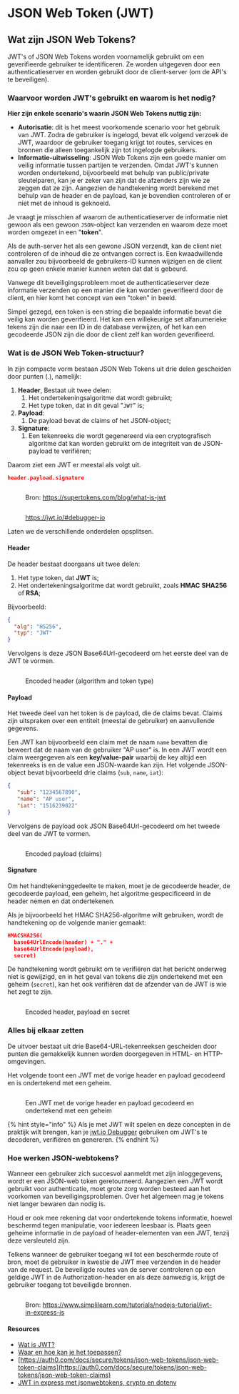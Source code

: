 # JSON Web Token (JWT)

## Wat zijn JSON Web Tokens?

JWT's of JSON Web Tokens worden voornamelijk gebruikt om een geverifieerde gebruiker te identificeren. Ze worden uitgegeven door een authenticatieserver en worden gebruikt door de client-server (om de API's te beveiligen).

### Waarvoor worden JWT's gebruikt en waarom is het nodig?&#x20;

**Hier zijn enkele scenario's waarin JSON Web Tokens nuttig zijn:**

* **Autorisatie**: dit is het meest voorkomende scenario voor het gebruik van JWT. Zodra de gebruiker is ingelogd, bevat elk volgend verzoek de JWT, waardoor de gebruiker toegang krijgt tot routes, services en bronnen die alleen toegankelijk zijn tot ingelogde gebruikers.&#x20;
* **Informatie-uitwisseling**: JSON Web Tokens zijn een goede manier om veilig informatie tussen partijen te verzenden. Omdat JWT's kunnen worden ondertekend, bijvoorbeeld met behulp van public/private sleutelparen, kan je er zeker van zijn dat de afzenders zijn wie ze zeggen dat ze zijn. Aangezien de handtekening wordt berekend met behulp van de header en de payload, kan je bovendien controleren of er niet met de inhoud is geknoeid.

Je vraagt je misschien af waarom de authenticatieserver de informatie niet gewoon als een gewoon `JSON`-object kan verzenden en waarom deze moet worden omgezet in een "**token**".

Als de auth-server het als een gewone JSON verzendt, kan de client niet controleren of de inhoud die ze ontvangen correct is. Een kwaadwillende aanvaller zou bijvoorbeeld de gebruikers-ID kunnen wijzigen en de client zou op geen enkele manier kunnen weten dat dat is gebeurd.

Vanwege dit beveiligingsprobleem moet de authenticatieserver deze informatie verzenden op een manier die kan worden geverifieerd door de client, en hier komt het concept van een "token" in beeld.

Simpel gezegd, een token is een string die bepaalde informatie bevat die veilig kan worden geverifieerd. Het kan een willekeurige set alfanumerieke tekens zijn die naar een ID in de database verwijzen, of het kan een gecodeerde JSON zijn die door de client zelf kan worden geverifieerd.

### Wat is de JSON Web Token-structuur?&#x20;

In zijn compacte vorm bestaan JSON Web Tokens uit drie delen gescheiden door punten (.), namelijk:

1. **Header**, Bestaat uit twee delen:
   1. Het ondertekeningsalgoritme dat wordt gebruikt;
   2. Het type token, dat in dit geval "`JWT`" is;
2. **Payload**:
   1. De payload bevat de claims of het JSON-object;
3. **Signature**:
   1. Een tekenreeks die wordt gegenereerd via een cryptografisch algoritme dat kan worden gebruikt om de integriteit van de JSON-payload te verifiëren;

Daarom ziet een JWT er meestal als volgt uit.

```json
header.payload.signature
```

<figure><img src="../../.gitbook/assets/image (4).png" alt=""><figcaption><p>Bron: <a href="https://supertokens.com/blog/what-is-jwt">https://supertokens.com/blog/what-is-jwt</a></p></figcaption></figure>

<figure><img src="../../.gitbook/assets/image (18).png" alt=""><figcaption><p><a href="https://jwt.io/#debugger-io">https://jwt.io/#debugger-io</a></p></figcaption></figure>

Laten we de verschillende onderdelen opsplitsen.

#### Header&#x20;

De header bestaat doorgaans uit twee delen:&#x20;

1. Het type token, dat **JWT** is;
2. Het ondertekeningsalgoritme dat wordt gebruikt, zoals **HMAC** **SHA256** of **RSA**;

Bijvoorbeeld:

```json
{
  "alg": "HS256",
  "typ": "JWT"
}
```

Vervolgens is deze JSON Base64Url-gecodeerd om het eerste deel van de JWT te vormen.

<figure><img src="../../.gitbook/assets/image (10).png" alt=""><figcaption><p>Encoded header (algorithm and token type)</p></figcaption></figure>

#### Payload&#x20;

Het tweede deel van het token is de payload, die de claims bevat. Claims zijn uitspraken over een entiteit (meestal de gebruiker) en aanvullende gegevens.&#x20;

Een JWT kan bijvoorbeeld een claim met de naam `name` bevatten die beweert dat de naam van de gebruiker "AP user" is. In een JWT wordt een claim weergegeven als een **key/value-pair** waarbij de key altijd een tekenreeks is en de value een JSON-waarde kan zijn. Het volgende JSON-object bevat bijvoorbeeld drie claims (`sub`, `name`, `iat`):

```json
{
   "sub": "1234567890",
   "name": "AP user",
   "iat": "1516239022"
}
```

Vervolgens de payload ook JSON Base64Url-gecodeerd om het tweede deel van de JWT te vormen.

<figure><img src="../../.gitbook/assets/image (3).png" alt=""><figcaption><p>Encoded payload (claims)</p></figcaption></figure>

#### Signature

Om het handtekeninggedeelte te maken, moet je de gecodeerde header, de gecodeerde payload, een geheim, het algoritme gespecificeerd in de header nemen en dat ondertekenen.

Als je bijvoorbeeld het HMAC SHA256-algoritme wilt gebruiken, wordt de handtekening op de volgende manier gemaakt:

```json
HMACSHA256(
  base64UrlEncode(header) + "." +
  base64UrlEncode(payload),
  secret)
```

De handtekening wordt gebruikt om te verifiëren dat het bericht onderweg niet is gewijzigd, en in het geval van tokens die zijn ondertekend met een geheim (`secret`), kan het ook verifiëren dat de afzender van de JWT is wie het zegt te zijn.

<figure><img src="../../.gitbook/assets/image.png" alt=""><figcaption><p>Encoded header, payload en secret</p></figcaption></figure>

### Alles bij elkaar zetten

De uitvoer bestaat uit drie Base64-URL-tekenreeksen gescheiden door punten die gemakkelijk kunnen worden doorgegeven in HTML- en HTTP-omgevingen.

Het volgende toont een JWT met de vorige header en payload gecodeerd en is ondertekend met een geheim.

<figure><img src="../../.gitbook/assets/image (8).png" alt=""><figcaption><p>Een JWT met de vorige header en payload gecodeerd en ondertekend met een geheim</p></figcaption></figure>

{% hint style="info" %}
Als je met JWT wilt spelen en deze concepten in de praktijk wilt brengen, kan je [jwt.io Debugger](https://jwt.io/#debugger-io) gebruiken om JWT's te decoderen, verifiëren en genereren.
{% endhint %}

### Hoe werken JSON-webtokens?

Wanneer een gebruiker zich succesvol aanmeldt met zijn inloggegevens, wordt er een JSON-web token geretourneerd. Aangezien een JWT wordt gebruikt voor authenticatie, moet grote zorg worden besteed aan het voorkomen van beveiligingsproblemen. Over het algemeen mag je tokens niet langer bewaren dan nodig is.

Houd er ook mee rekening dat voor ondertekende tokens informatie, hoewel beschermd tegen manipulatie, voor iedereen leesbaar is. Plaats geen geheime informatie in de payload of header-elementen van een JWT, tenzij deze versleuteld zijn.

Telkens wanneer de gebruiker toegang wil tot een beschermde route of bron, moet de gebruiker in kwestie de JWT mee verzenden in de header van de request. De beveiligde routes van de server controleren op een geldige JWT in de Authorization-header en als deze aanwezig is, krijgt de gebruiker toegang tot beveiligde bronnen.

<figure><img src="../../.gitbook/assets/image (1).png" alt=""><figcaption><p>Bron: <a href="https://www.simplilearn.com/tutorials/nodejs-tutorial/jwt-in-express-js">https://www.simplilearn.com/tutorials/nodejs-tutorial/jwt-in-express-js</a></p></figcaption></figure>

#### Resources

* [Wat is JWT?](https://jwt.io/introduction)
* [Waar en hoe kan je het toepassen?](https://supertokens.com/blog/what-is-jwt)
* [https://auth0.com/docs/secure/tokens/json-web-tokens/json-web-token-claims](https://auth0.com/docs/secure/tokens/json-web-tokens/json-web-token-claims)
* [JWT in express met jsonwebtokens, crypto en dotenv](https://www.digitalocean.com/community/tutorials/nodejs-jwt-expressjs)

